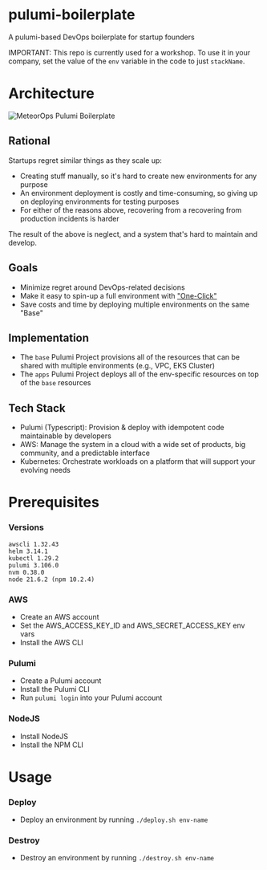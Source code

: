 # pulumi-boilerplate
A pulumi-based DevOps boilerplate for startup founders

IMPORTANT: This repo is currently used for a workshop. To use it in your company, set the value of the `env` variable in the code to just `stackName`.

# Architecture
![MeteorOps Pulumi Boilerplate](https://media.licdn.com/dms/image/D4D22AQFxMkiD9ucemw/feedshare-shrink_2048_1536/0/1706096119175?e=1710979200&v=beta&t=CqaJl08Mq7aicJQnCkniAfX_4T8t9dVZebZaq_mvjTE)

## Rational
Startups regret similar things as they scale up:
 - Creating stuff manually, so it's hard to create new environments for any purpose
 - An environment deployment is costly and time-consuming, so giving up on deploying environments for testing purposes
 - For either of the reasons above, recovering from a recovering from production incidents is harder

The result of the above is neglect, and a system that's hard to maintain and develop.

## Goals
 - Minimize regret around DevOps-related decisions
 - Make it easy to spin-up a full environment with ["One-Click"](https://www.meteorops.com/blog/one-click-environment-the-ultimate-devops-goal)
 - Save costs and time by deploying multiple environments on the same "Base"

 ## Implementation
 - The `base` Pulumi Project provisions all of the resources that can be shared with multiple environments (e.g., VPC, EKS Cluster)
 - The `apps` Pulumi Project deploys all of the env-specific resources on top of the `base` resources

## Tech Stack
 - Pulumi (Typescript): Provision & deploy with idempotent code maintainable by developers
 - AWS: Manage the system in a cloud with a wide set of products, big community, and a predictable interface
 - Kubernetes: Orchestrate workloads on a platform that will support your evolving needs

# Prerequisites
### Versions
```
awscli 1.32.43
helm 3.14.1
kubectl 1.29.2
pulumi 3.106.0
nvm 0.38.0
node 21.6.2 (npm 10.2.4)
```

### AWS
 - Create an AWS account
 - Set the AWS_ACCESS_KEY_ID and AWS_SECRET_ACCESS_KEY env vars
 - Install the AWS CLI

### Pulumi
 - Create a Pulumi account
 - Install the Pulumi CLI
 - Run `pulumi login` into your Pulumi account
 
### NodeJS
 - Install NodeJS
 - Install the NPM CLI

# Usage
### Deploy
 - Deploy an environment by running `./deploy.sh env-name`
### Destroy
 - Destroy an environment by running `./destroy.sh env-name`
